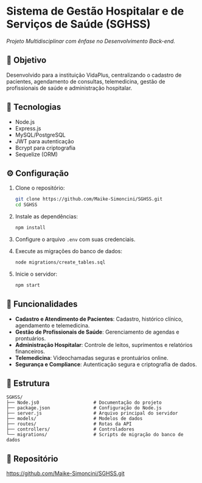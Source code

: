 
# Sistema de Gestão Hospitalar e de Serviços de Saúde (SGHSS)
*Projeto Multidisciplinar com ênfase no Desenvolvimento Back-end.*

## 🎯 Objetivo
Desenvolvido para a instituição VidaPlus, centralizando o cadastro de pacientes, agendamento de consultas, telemedicina, gestão de profissionais de saúde e administração hospitalar.

## 🚀 Tecnologias 
- Node.js
- Express.js
- MySQL/PostgreSQL
- JWT para autenticação
- Bcrypt para criptografia
- Sequelize (ORM)

## ⚙️ Configuração 
1. Clone o repositório:
   ```bash
   git clone https://github.com/Maike-Simoncini/SGHSS.git 
   cd SGHSS
   ```

2. Instale as dependências:
   ```bash
   npm install
   ```

3. Configure o arquivo `.env` com suas credenciais.

4. Execute as migrações do banco de dados:
   ```bash
   node migrations/create_tables.sql
   ```

5. Inicie o servidor:
   ```bash
   npm start
   ```

## 🔧 Funcionalidades 
- **Cadastro e Atendimento de Pacientes**: Cadastro, histórico clínico, agendamento e telemedicina.
- **Gestão de Profissionais de Saúde**: Gerenciamento de agendas e prontuários.
- **Administração Hospitalar**: Controle de leitos, suprimentos e relatórios financeiros.
- **Telemedicina**: Videochamadas seguras e prontuários online.
- **Segurança e Compliance**: Autenticação segura e criptografia de dados.

## 📂 Estrutura
```
SGHSS/
├── Node.js0                    # Documentação do projeto
├── package.json                # Configuração do Node.js
├── server.js                   # Arquivo principal do servidor
├── models/                     # Modelos de dados
├── routes/                     # Rotas da API
├── controllers/                # Controladores
└── migrations/                 # Scripts de migração do banco de dados
```

## 🔗 Repositório 
https://github.com/Maike-Simoncini/SGHSS.git
